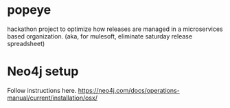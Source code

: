 # popeye
hackathon project to optimize how releases are managed in a microservices based organization. (aka, for mulesoft, eliminate saturday release spreadsheet) 

# Neo4j setup
Follow instructions here. https://neo4j.com/docs/operations-manual/current/installation/osx/


